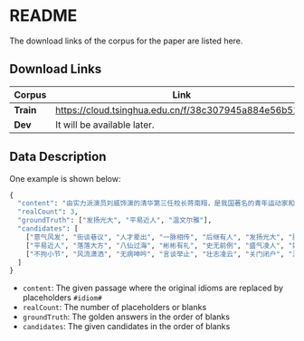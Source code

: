 # README

The download links of the corpus for the paper are listed here.

## Download Links

|   Corpus   |   Link   |
| ---- | ---- |
|   **Train**   |   https://cloud.tsinghua.edu.cn/f/38c307945a884e56b519/   |
|   **Dev**   |   It will be available later.   |


## Data Description

One example is shown below:

```python
{
  "content": "由实力派演员刘威饰演的清华第三任校长蒋南翔，是我国著名的青年运动家和教育家，他跟清华终身校长梅贻琦一样，都是由清华人自己培养出来的校长。历史上的蒋南翔是著名的“一二九”学生救亡运动的领导人之一，他在清华校长之位14年期间，不但很好的继承了清华建校之初的优秀传统与理念，而且更加的#idiom#，他把清华的教师队伍扩大了将近5倍，将清华本科人数破万，为新中国培养了大量的有用人才。在《天行健》中饰演蒋南翔的刘威是观众所熟悉的著名实力派演员，早在1987年刘威就在《关东大侠》中饰演豪爽仗义的关云天一角而获得了金鸡奖最佳男主角的提名，后来更是因在《唐明皇》中精湛的表演而一举夺得金鹰奖最佳男演员奖。此次《天行健》选定刘威来出演正是看中了他#idiom#的表演方式和对人物深入内心的刻画。至此，《天行健》中涉及的三位清华校长的人选都已经曝光，#idiom#的第一任校长赵文?、稳重坚毅的第二任校长孙逊、亲切务实的第三任校长刘威，再加上梁思成、林徽因、朱自清、闻一多等一批“大师”的加盟，相信作为清华百年校庆重点项目之一的《天行健》一定会带领观众重温那段不能抹去的历史。", 
  "realCount": 3,
  "groundTruth": ["发扬光大", "平易近人", "温文尔雅"], 
  "candidates": [
    ["意气风发", "街谈巷议", "人才辈出", "一脉相传", "后继有人", "发扬光大", "腥风血雨"], 
    ["平易近人", "落落大方", "八仙过海", "彬彬有礼", "史无前例", "盛气凌人", "好自为之"], 
    ["不拘小节", "风流潇洒", "无病呻吟", "言谈举止", "壮志凌云", "关门闭户", "温文尔雅"]
  ]
}
```

- `content`: The given passage where the original idioms are replaced by placeholders `#idiom#`
- `realCount`: The number of placeholders or blanks
- `groundTruth`: The golden answers in the order of blanks
- `candidates`: The given candidates in the order of blanks
